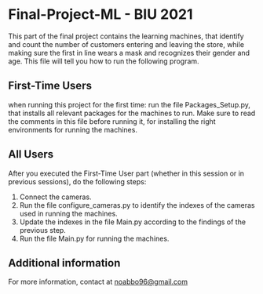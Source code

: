 # Final-Project-ML - BIU 2021

This part of the final project contains the learning machines, that identify and count the number of customers entering and leaving the store, while making sure the first in line wears a mask and recognizes their gender and age.
This file will tell you how to run the following program.

## First-Time Users
when running this project for the first time:
run the file Packages_Setup.py, that installs all relevant packages for the machines to run.
Make sure to read the comments in this file before running it, for installing the right environments for running the machines.

## All Users
After you executed the First-Time User part (whether in this session or in previous sessions), do the following steps:
1. Connect the cameras.
2. Run the file configure_cameras.py to identify the indexes of the cameras used in running the machines.
3. Update the indexes in the file Main.py according to the findings of the previous step.
4. Run the file Main.py for running the machines.

## Additional information
For more information, contact at noabbo96@gmail.com
